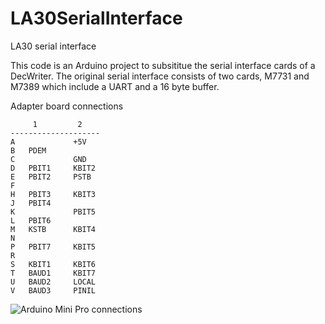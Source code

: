 LA30SerialInterface
===================

LA30 serial interface

This code is an Arduino project to subsititue the serial interface cards of a DecWriter. The original serial interface
consists of two cards, M7731 and M7389 which include a UART and a 16 byte buffer.

Adapter board connections

         1         2
    --------------------
    A             +5V
    B   PDEM      
    C             GND
    D   PBIT1     KBIT2
    E   PBIT2     PSTB
    F
    H   PBIT3     KBIT3
    J   PBIT4
    K             PBIT5
    L   PBIT6   
    M   KSTB      KBIT4
    N 
    P   PBIT7     KBIT5
    R
    S   KBIT1     KBIT6
    T   BAUD1     KBIT7
    U   BAUD2     LOCAL
    V   BAUD3     PINIL


![Arduino Mini Pro connections](https://dl.dropboxusercontent.com/u/96935524/Datormusuem/Parallell%20converter.png)
